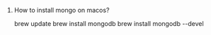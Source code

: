 1. How to install mongo on macos?
      
      brew update
      brew install mongodb
      brew install mongodb --devel
